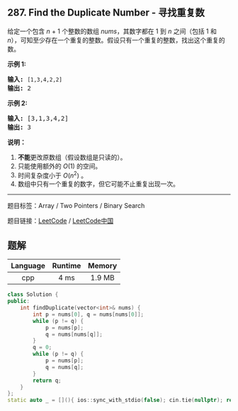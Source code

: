 ## 287. Find the Duplicate Number - 寻找重复数

<!--If you want to use the English description, use `question.content` instead-->

<p>给定一个包含&nbsp;<em>n</em> + 1 个整数的数组&nbsp;<em>nums</em>，其数字都在 1 到 <em>n&nbsp;</em>之间（包括 1 和 <em>n</em>），可知至少存在一个重复的整数。假设只有一个重复的整数，找出这个重复的数。</p>

<p><strong>示例 1:</strong></p>

<pre><strong>输入:</strong> <code>[1,3,4,2,2]</code>
<strong>输出:</strong> 2
</pre>

<p><strong>示例 2:</strong></p>

<pre><strong>输入:</strong> [3,1,3,4,2]
<strong>输出:</strong> 3
</pre>

<p><strong>说明：</strong></p>

<ol>
	<li><strong>不能</strong>更改原数组（假设数组是只读的）。</li>
	<li>只能使用额外的 <em>O</em>(1) 的空间。</li>
	<li>时间复杂度小于 <em>O</em>(<em>n</em><sup>2</sup>) 。</li>
	<li>数组中只有一个重复的数字，但它可能不止重复出现一次。</li>
</ol>



-----

题目标签：Array / Two Pointers / Binary Search

题目链接：[LeetCode](https://leetcode.com/problems/find-the-duplicate-number/description/)  /  [LeetCode中国](https://leetcode-cn.com/problems/find-the-duplicate-number/description/)

## 题解



| Language | Runtime | Memory |
|:---:|:---:|:---:|
| cpp  | 4  ms | 1.9 MB |

```cpp
class Solution {
public:
    int findDuplicate(vector<int>& nums) {
        int p = nums[0], q = nums[nums[0]];
        while (p != q) {
            p = nums[p];
            q = nums[nums[q]];
        }
        q = 0;
        while (p != q) {
            p = nums[p];
            q = nums[q];
        }
        return q;
    }
};
static auto _ = [](){ ios::sync_with_stdio(false); cin.tie(nullptr); return 0; }();
```
